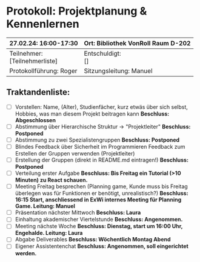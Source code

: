 # Protokoll: Projektplanung & Kennenlernen

| 27.02.24: 16:00-17:30              | Ort: Bibliothek VonRoll Raum D-202 |
| ---------------------------------- | ---------------------------------- |
| Teilnehmer:<br />[Teilnehmerliste] | Entschuldigt:<br />[]              |
| Protokollführung: Roger           | Sitzungsleitung: Manuel            |

## Traktandenliste:

* [ ] Vorstellen: Name, (Alter), Studienfächer, kurz etwäs über sich selbst,
  Hobbies, was man diesem Projekt beitragen kann
  **Beschluss: Abgeschlossen**
* [ ] Abstimmung über Hierarchische Struktur -> "Projektleiter"
  **Beschluss: Postponed**
* [ ] Abstimmung zu zwei Spezialistengruppen
  **Beschluss: Postponed**
* [ ] Blindes Feedback über Sicherheit im Programmieren
  Feedback zum Erstellen der Gruppen verwenden (Projektleiter)
* [ ] Erstellung der Gruppen (direkt in README.md eintragen!)
  **Beschluss: Postponed**
* [ ] Verteilung erster Aufgabe
  **Beschluss: Bis Freitag ein Tutorial (>10 Minuten) zu React schauen.**
* [ ] Meeting Freitag besprechen (Planning game, Kunde muss bis Freitag
  überlegen was für Funktionen er benötigt, unrealistisch?)
  **Beschluss: 16:15 Start, anschliessend in ExWi internes Meeting für Planning Game. Leitung: Manuel**
* [ ] Präsentation nächster Mittwoch
  **Beschluss: Laura**
* [ ] Einhaltung akademischer Viertelstunde
  **Beschluss: Angenommen.**
* [ ] Meeting nächste Woche
  **Beschluss: Dienstag, start um 16:00 Uhr, Engehalde. Leitung: Laura**
* [ ] Abgabe Deliverables
  **Beschluss: Wöchentlich Montag Abend**
* [ ] Eigener Assistentenchat
  **Beschluss: Angenommen, soll eingerichtet werden.**
